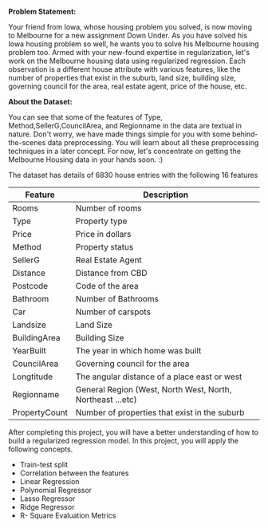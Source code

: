 **Problem Statement:**

Your friend from Iowa, whose housing problem you solved, is now moving to Melbourne for a new assignment Down Under. As you have solved his Iowa housing problem so well, he wants you to solve his Melbourne housing problem too. Armed with your new-found expertise in regularization, let's work on the Melbourne housing data using regularized regression. Each observation is a different house attribute with various features, like the number of properties that exist in the suburb, land size, building size, governing council for the area, real estate agent, price of the house, etc.

**About the Dataset:**

You can see that some of the features of Type, Method,SellerG,CouncilArea, and Regionname in the data are textual in nature. Don't worry, we have made things simple for you with some behind-the-scenes data preprocessing. You will learn about all these preprocessing techniques in a later concept. For now, let's concentrate on getting the Melbourne Housing data in your hands soon. :)

The dataset has details of 6830 house entries with the following 16 features

Feature	| Description
------- | ---------
Rooms |	Number of rooms
Type	| Property type
Price	| Price in dollars
Method	| Property status
SellerG	| Real Estate Agent
Distance	| Distance from CBD
Postcode	| Code of the area
Bathroom	| Number of Bathrooms
Car	| Number of carspots
Landsize |	Land Size
BuildingArea |	Building Size
YearBuilt	| The year in which home was built
CouncilArea	| Governing council for the area
Longtitude	| The angular distance of a place east or west
Regionname	| General Region (West, North West, North, Northeast …etc)
PropertyCount	| Number of properties that exist in the suburb

After completing this project, you will have a better understanding of how to build a regularized regression model. In this project, you will apply the following concepts.

* Train-test split
* Correlation between the features
* Linear Regression
* Polynomial Regressor
* Lasso Regressor
* Ridge Regressor
* R- Square Evaluation Metrics
